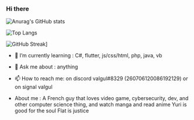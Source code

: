### Hi there

![Anurag's GitHub stats](https://github-readme-stats.vercel.app/api?username=valgulnecron&show_icons=true&theme=radical&count_private=true&border_radius=50)

![Top Langs](https://github-readme-stats.vercel.app/api/top-langs/?username=valgulnecron&theme=radical&border_radius=50)

![GitHub Streak](https://github-readme-streak-stats.herokuapp.com?user=ValgulNecron&theme=radical&border_radius=50)]



- 🌱 I’m currently learning : C#, flutter, js/css/html, php, java, vb
- 💬 Ask me about : anything
- 📫 How to reach me: on discord valgul#8329 (260706120086192129) or on signal valgul

- About me : 
A French guy that loves video game, cybersecurity, dev, and other computer science thing, and watch manga and read anime
Yuri is good for the soul
Flat is justice
